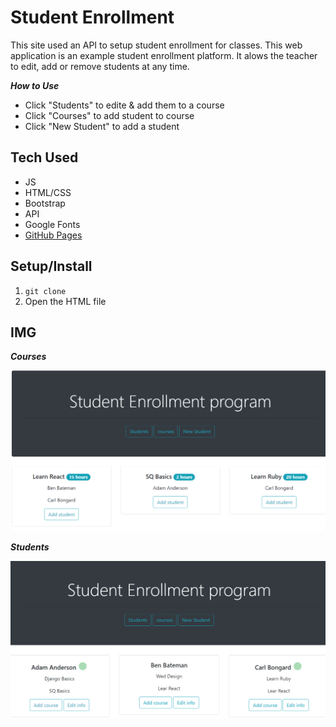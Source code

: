 # Student Enrollment
This site used an API to setup student enrollment for classes. This web application is an example student enrollment platform. It alows the teacher to edit, add or remove students at any time. 

***How to Use***
- Click "Students" to edite & add them to a course
- Click "Courses" to add student to course
- Click "New Student" to add a student 

## Tech Used
- JS
- HTML/CSS
- Bootstrap
- API
- Google Fonts
- [GitHub Pages](https://lwrgithub.github.io/student-enrollment/)


## Setup/Install
1. ` git clone `
2. Open the HTML file


## IMG


***Courses***

<img src="https://raw.githubusercontent.com/LWRGitHub/student-enrollment/main/img/courses.png" alt="This is a screen shot of the courses area in the web app.">


***Students***

<img src="https://raw.githubusercontent.com/LWRGitHub/student-enrollment/main/img/students.png" alt="This is a screen shot of the students area in the web app.">

